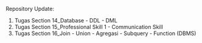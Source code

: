 Repository Update:

1. Tugas Section 14_Database - DDL - DML
2. Tugas Section 15_Professional Skill 1 - Communication Skill
3. Tugas Section 16_Join - Union - Agregasi - Subquery - Function (DBMS)
